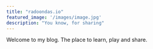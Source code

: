 ```yaml
---
title: "radoondas.io"
featured_image: '/images/image.jpg'
description: "You know, for sharing" 
---
```

Welcome to my blog. The place to learn, play and share.
